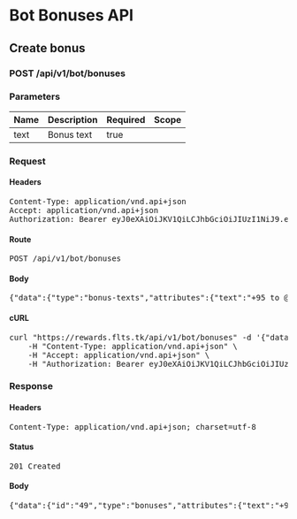 # Bot Bonuses API

## Create bonus

### POST /api/v1/bot/bonuses

### Parameters

| Name | Description | Required | Scope |
|------|-------------|----------|-------|
| text | Bonus text | true |  |

### Request

#### Headers

<pre>Content-Type: application/vnd.api+json
Accept: application/vnd.api+json
Authorization: Bearer eyJ0eXAiOiJKV1QiLCJhbGciOiJIUzI1NiJ9.eyJleHAiOjE1MTA5MjE4NzQsInN1YiI6MTh9.CpR_DAxCJ6LG8sq5UI2zUC01W-DsgJ0K6hFpKPnH6Tc</pre>

#### Route

<pre>POST /api/v1/bot/bonuses</pre>

#### Body

<pre>{"data":{"type":"bonus-texts","attributes":{"text":"+95 to @i_jones_nikita #alias-accusamus-beatae Thank you!"}}}</pre>

#### cURL

<pre class="request">curl &quot;https://rewards.flts.tk/api/v1/bot/bonuses&quot; -d &#39;{&quot;data&quot;:{&quot;type&quot;:&quot;bonus-texts&quot;,&quot;attributes&quot;:{&quot;text&quot;:&quot;+95 to @i_jones_nikita #alias-accusamus-beatae Thank you!&quot;}}}&#39; -X POST \
	-H &quot;Content-Type: application/vnd.api+json&quot; \
	-H &quot;Accept: application/vnd.api+json&quot; \
	-H &quot;Authorization: Bearer eyJ0eXAiOiJKV1QiLCJhbGciOiJIUzI1NiJ9.eyJleHAiOjE1MTA5MjE4NzQsInN1YiI6MTh9.CpR_DAxCJ6LG8sq5UI2zUC01W-DsgJ0K6hFpKPnH6Tc&quot;</pre>

### Response

#### Headers

<pre>Content-Type: application/vnd.api+json; charset=utf-8</pre>

#### Status

<pre>201 Created</pre>

#### Body

<pre>{"data":{"id":"49","type":"bonuses","attributes":{"text":"+95 to @i_jones_nikita #alias-accusamus-beatae Thank you!","points":95,"total-points":95,"created-at":"2017-11-16T12:31:14.639Z"},"relationships":{"sender":{"data":{"id":"18","type":"bots"}},"comments":{"data":[]}}},"included":[{"id":"18","type":"bots","attributes":{"name":"kylie"}}]}</pre>
